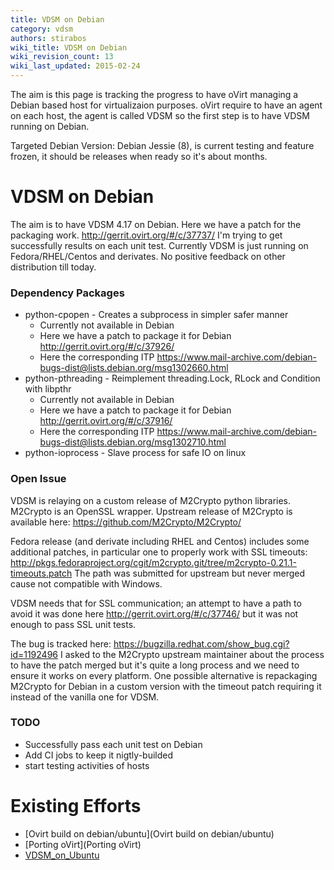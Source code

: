 ```yaml
---
title: VDSM on Debian
category: vdsm
authors: stirabos
wiki_title: VDSM on Debian
wiki_revision_count: 13
wiki_last_updated: 2015-02-24
---
```


The aim is this page is tracking the progress to have oVirt managing a Debian based host for virtualizaion purposes. oVirt require to have an agent on each host, the agent is called VDSM so the first step is to have VDSM running on Debian.

Targeted Debian Version: Debian Jessie (8), is current testing and feature frozen, it should be releases when ready so it's about months.

# VDSM on Debian

The aim is to have VDSM 4.17 on Debian. Here we have a patch for the packaging work. <http://gerrit.ovirt.org/#/c/37737/> I'm trying to get successfully results on each unit test. Currently VDSM is just running on Fedora/RHEL/Centos and derivates. No positive feedback on other distribution till today.

### Dependency Packages

*   python-cpopen - Creates a subprocess in simpler safer manner
    -   Currently not available in Debian
    -   Here we have a patch to package it for Debian <http://gerrit.ovirt.org/#/c/37926/>
    -   Here the corresponding ITP <https://www.mail-archive.com/debian-bugs-dist@lists.debian.org/msg1302660.html>
*   python-pthreading - Reimplement threading.Lock, RLock and Condition with libpthr
    -   Currently not available in Debian
    -   Here we have a patch to package it for Debian <http://gerrit.ovirt.org/#/c/37916/>
    -   Here the corresponding ITP <https://www.mail-archive.com/debian-bugs-dist@lists.debian.org/msg1302710.html>
*   python-ioprocess - Slave process for safe IO on linux

### Open Issue

VDSM is relaying on a custom release of M2Crypto python libraries. M2Crypto is an OpenSSL wrapper. Upstream release of M2Crypto is available here: <https://github.com/M2Crypto/M2Crypto/>

Fedora release (and derivate including RHEL and Centos) includes some additional patches, in particular one to properly work with SSL timeouts: <http://pkgs.fedoraproject.org/cgit/m2crypto.git/tree/m2crypto-0.21.1-timeouts.patch> The path was submitted for upstream but never merged cause not compatible with Windows.

VDSM needs that for SSL communication; an attempt to have a path to avoid it was done here <http://gerrit.ovirt.org/#/c/37746/> but it was not enough to pass SSL unit tests.

The bug is tracked here: <https://bugzilla.redhat.com/show_bug.cgi?id=1192496> I asked to the M2Crypto upstream maintainer about the process to have the patch merged but it's quite a long process and we need to ensure it works on every platform. One possible alternative is repackaging M2Crypto for Debian in a custom version with the timeout patch requiring it instead of the vanilla one for VDSM.

### TODO

*   Successfully pass each unit test on Debian
*   Add CI jobs to keep it nigtly-builded
*   start testing activities of hosts

# Existing Efforts

*   [Ovirt build on debian/ubuntu](Ovirt build on debian/ubuntu)
*   [Porting oVirt](Porting oVirt)
*   [VDSM_on_Ubuntu](VDSM_on_Ubuntu)

